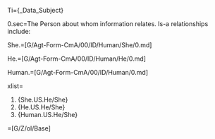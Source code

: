 Ti={_Data_Subject}

0.sec=The Person about whom information relates.  Is-a relationships include:

She.=[G/Agt-Form-CmA/00/ID/Human/She/0.md]

He.=[G/Agt-Form-CmA/00/ID/Human/He/0.md]

Human.=[G/Agt-Form-CmA/00/ID/Human/0.md]

xlist=<ol><li>{She.US.He/She}<li>{He.US.He/She}<li>{Human.US.He/She}</ol>

=[G/Z/ol/Base]
